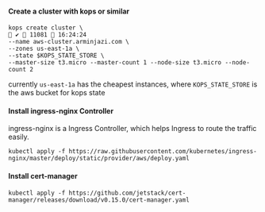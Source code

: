 #### Create a cluster with kops or similar

    kops create cluster \                                                                                                  ✔  11081  16:24:24
    --name aws-cluster.arminjazi.com \
    --zones us-east-1a \
    --state $KOPS_STATE_STORE \
    --master-size t3.micro --master-count 1 --node-size t3.micro --node-count 2 

currently `us-east-1a` has the cheapest instances, where `KOPS_STATE_STORE` is the aws bucket for kops state

#### Install ingress-nginx Controller

ingress-nginx is a Ingress Controller, which helps Ingress to route the traffic easily.

    kubectl apply -f https://raw.githubusercontent.com/kubernetes/ingress-nginx/master/deploy/static/provider/aws/deploy.yaml

#### Install cert-manager

    kubectl apply -f https://github.com/jetstack/cert-manager/releases/download/v0.15.0/cert-manager.yaml

